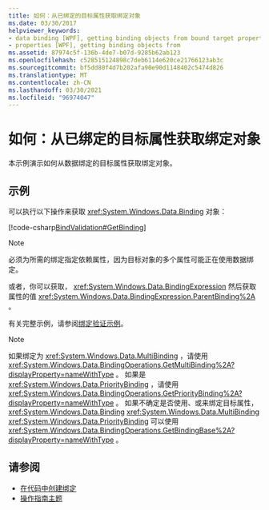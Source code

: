 ```yaml
---
title: 如何：从已绑定的目标属性获取绑定对象
ms.date: 03/30/2017
helpviewer_keywords:
- data binding [WPF], getting binding objects from bound target properties
- properties [WPF], getting binding objects from
ms.assetid: 87974c5f-136b-4de7-b07d-9285b62ab123
ms.openlocfilehash: c528515124898c7deb6114e620ce21766123ab3c
ms.sourcegitcommit: bf5dd80f4d7b202afa90e90d1148402c5474d826
ms.translationtype: MT
ms.contentlocale: zh-CN
ms.lasthandoff: 03/30/2021
ms.locfileid: "96974047"
---
```

# <a name="how-to-get-the-binding-object-from-a-bound-target-property"></a>如何：从已绑定的目标属性获取绑定对象
本示例演示如何从数据绑定的目标属性获取绑定对象。

## <a name="example"></a>示例
 可以执行以下操作来获取 <xref:System.Windows.Data.Binding> 对象：

 [!code-csharp[BindValidation#GetBinding](~/samples/snippets/csharp/VS_Snippets_Wpf/BindValidation/CSharp/Window1.xaml.cs#getbinding)]

> [!NOTE]
> 必须为所需的绑定指定依赖属性，因为目标对象的多个属性可能正在使用数据绑定。

 或者，你可以获取， <xref:System.Windows.Data.BindingExpression> 然后获取属性的值 <xref:System.Windows.Data.BindingExpression.ParentBinding%2A> 。

 有关完整示例，请参阅[绑定验证示例](https://github.com/Microsoft/WPF-Samples/tree/master/Data%20Binding/BindValidation)。

> [!NOTE]
> 如果绑定为 <xref:System.Windows.Data.MultiBinding> ，请使用 <xref:System.Windows.Data.BindingOperations.GetMultiBinding%2A?displayProperty=nameWithType> 。 如果是 <xref:System.Windows.Data.PriorityBinding> ，请使用 <xref:System.Windows.Data.BindingOperations.GetPriorityBinding%2A?displayProperty=nameWithType> 。 如果不确定是否使用、或来绑定目标属性， <xref:System.Windows.Data.Binding> <xref:System.Windows.Data.MultiBinding> <xref:System.Windows.Data.PriorityBinding> 可以使用 <xref:System.Windows.Data.BindingOperations.GetBindingBase%2A?displayProperty=nameWithType> 。

## <a name="see-also"></a>请参阅

- [在代码中创建绑定](how-to-create-a-binding-in-code.md)
- [操作指南主题](data-binding-how-to-topics.md)
